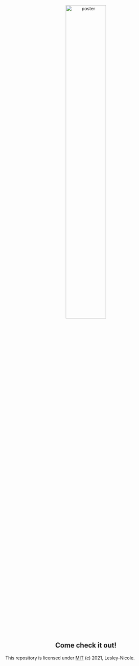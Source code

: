 <p align="center"><img src="https://Lesley-Nicole.github.io/assets/images/portfolio website.png" alt="poster" width="50%"></p>

<h2 align="center">Come check it out!</h2>

This repository is licensed under [MIT](../LICENSE) (c) 2021, Lesley-Nicole.
